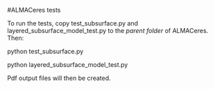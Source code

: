 #ALMACeres tests

To run the tests, copy test_subsurface.py and layered_subsurface_model_test.py to the <em>parent folder</em> of ALMACeres. 
Then:

python test_subsurface.py 

python layered_subsurface_model_test.py

Pdf output files will then be created.
